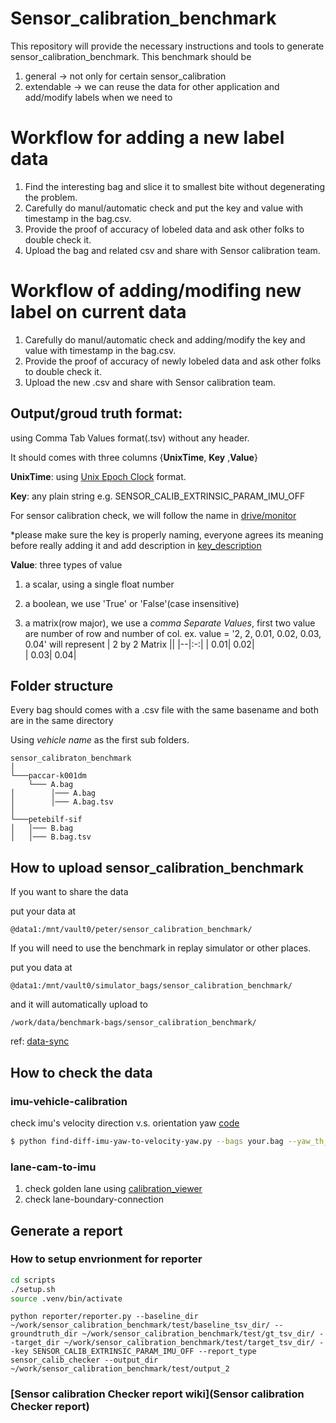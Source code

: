 # Sensor_calibration_benchmark
  This repository will provide the necessary instructions and tools to generate sensor_calibration_benchmark.
  This benchmark should be 
  1. general -> not only for certain sensor_calibration
  2. extendable -> we can reuse the data for other application and add/modify labels when we need to
  



# Workflow for adding a new label data
1. Find the interesting bag and slice it to smallest bite without degenerating the problem.
2. Carefully do manul/automatic check and put the key and value with timestamp in the bag.csv.
3. Provide the proof of accuracy of lobeled data and ask other folks to double check it.
4. Upload the bag and related csv and share with Sensor calibration team.

# Workflow of adding/modifing new label on current data
1. Carefully do manul/automatic check and adding/modify the key and value with timestamp in the bag.csv.
2. Provide the proof of accuracy of newly lobeled data and ask other folks to double check it.
3. Upload the new .csv and share with Sensor calibration team.

## Output/groud truth format:
 using Comma Tab Values format(.tsv) without any header. 
 
 It should comes with three columns {**UnixTime**, **Key** ,**Value**}
 
 **UnixTime**: using [Unix Epoch Clock](https://en.wikipedia.org/wiki/Unix_time) format. 
 
 **Key**: any plain string e.g. SENSOR_CALIB_EXTRINSIC_PARAM_IMU_OFF
 
 For sensor calibration check, we will follow the name in [drive/monitor](https://github.com/PlusAI/drive/blob/master/protos/monitor/status_report_msg.proto)
 
 *please make sure the key is properly naming, everyone agrees its meaning before really adding it and add description in [key_description](./doc/key_description.md)
 
 **Value**: three types of value
 1. a scalar, using a single float number
 
 2. a boolean, we use 'True' or 'False'(case insensitive)

 3. a matrix(row major), we use a *comma Separate Values*, first two value are number of row and number of col. 
 ex. value = '2, 2, 0.01, 0.02, 0.03, 0.04' will represent
      | 2 by 2 Matrix || 
      |--|:-:|
      | 0.01| 0.02|      
      | 0.03| 0.04|

## Folder structure
Every bag should comes with a .csv file with the same basename and both are in the same directory

Using *vehicle name* as the first sub folders.
```
sensor_calibraton_benchmark 
│
└───paccar-k001dm
    └─── A.bag
│        │─── A.bag
│        │─── A.bag.tsv
│   
└───petebilf-sif
│   │─── B.bag
│   │─── B.bag.tsv
```

## How to upload sensor_calibration_benchmark

If you want to share the data

put your data at 

`@data1:/mnt/vault0/peter/sensor_calibration_benchmark/`

If you will need to use the benchmark in replay simulator or other places.

put you data at 

`@data1:/mnt/vault0/simulator_bags/sensor_calibration_benchmark/` 

and it will automatically upload to 

`/work/data/benchmark-bags/sensor_calibration_benchmark/`

ref: [data-sync](https://github.com/PlusAI/data-sync/blob/master/conf/sync.yaml#L52)



## How to check the data

### imu-vehicle-calibration

check imu's velocity direction v.s. orientation yaw [code](./scripts/find-diff-imu-yaw-to-velocity-yaw.py)
```bash
$ python find-diff-imu-yaw-to-velocity-yaw.py --bags your.bag --yaw_th_in_rad 0.0085
```

### lane-cam-to-imu
1. check golden lane using [calibration_viewer](./scripts/calibration_viewer/README.md)
2. check lane-boundary-connection


## Generate a report

### How to setup envrionment for reporter

```bash
cd scripts
./setup.sh
source .venv/bin/activate
```

```base
python reporter/reporter.py --baseline_dir ~/work/sensor_calibration_benchmark/test/baseline_tsv_dir/ --groundtruth_dir ~/work/sensor_calibration_benchmark/test/gt_tsv_dir/ --target_dir ~/work/sensor_calibration_benchmark/test/target_tsv_dir/ --key SENSOR_CALIB_EXTRINSIC_PARAM_IMU_OFF --report_type sensor_calib_checker --output_dir ~/work/sensor_calibration_benchmark/test/output_2
```

### [Sensor calibration Checker report wiki](Sensor calibration Checker report)


 
 
 

 
 
 
 
 
